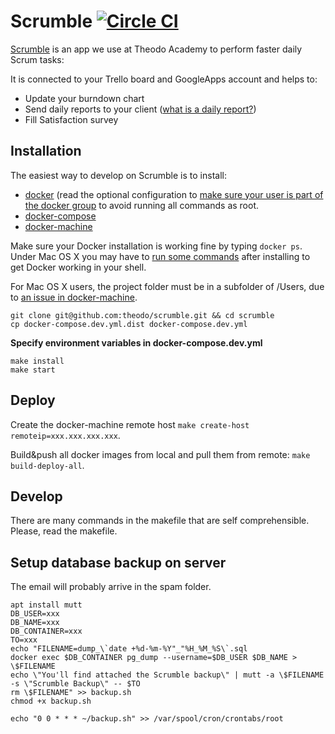 # Scrumble [![Circle CI](https://circleci.com/gh/theodo/scrumble.svg?style=svg)](https://circleci.com/gh/theodo/scrumble)

[Scrumble](https://theodo.github.io/scrumble/) is an app we use at Theodo Academy to perform faster daily Scrum tasks:

It is connected to your Trello board and GoogleApps account and helps to:
- Update your burndown chart
- Send daily reports to your client ([what is a daily report?](http://www.theodo.fr/blog/2015/10/you-want-to-do-scrum-start-with-daily-reports/))
- Fill Satisfaction survey

## Installation

The easiest way to develop on Scrumble is to install:
- [docker](https://docs.docker.com/engine/installation/) (read the optional configuration to [make sure your user is part of the docker group](http://askubuntu.com/questions/477551/how-can-i-use-docker-without-sudo)
to avoid running all commands as root.
- [docker-compose](https://docs.docker.com/compose/install/)
- [docker-machine](https://docs.docker.com/machine/install-machine/)

Make sure your Docker installation is working fine by typing `docker ps`. Under Mac OS X you may have to [run some commands](https://docs.docker.com/engine/installation/linux/ubuntulinux/#create-a-docker-group) after installing to get Docker working in your shell.

For Mac OS X users, the project folder must be in a subfolder of /Users, due to [an issue in docker-machine](https://github.com/docker/machine/issues/13).

```
git clone git@github.com:theodo/scrumble.git && cd scrumble
cp docker-compose.dev.yml.dist docker-compose.dev.yml
```

**Specify environment variables in docker-compose.dev.yml**

```
make install
make start
```

## Deploy

Create the docker-machine remote host `make create-host remoteip=xxx.xxx.xxx.xxx`.

Build&push all docker images from local and pull them from remote: `make build-deploy-all`.

## Develop

There are many commands in the makefile that are self comprehensible. Please,
read the makefile.

## Setup database backup on server

The email will probably arrive in the spam folder.

```
apt install mutt
DB_USER=xxx
DB_NAME=xxx
DB_CONTAINER=xxx
TO=xxx
echo "FILENAME=dump_\`date +%d-%m-%Y"_"%H_%M_%S\`.sql
docker exec $DB_CONTAINER pg_dump --username=$DB_USER $DB_NAME > \$FILENAME
echo \"You'll find attached the Scrumble backup\" | mutt -a \$FILENAME -s \"Scrumble Backup\" -- $TO
rm \$FILENAME" >> backup.sh
chmod +x backup.sh

echo "0 0 * * * ~/backup.sh" >> /var/spool/cron/crontabs/root
```
